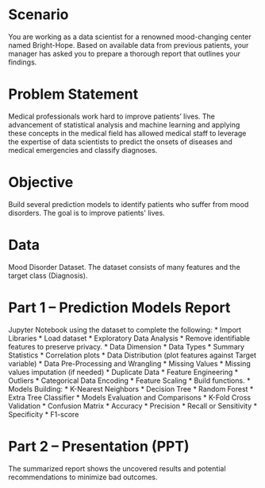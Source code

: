 # Scenario
You are working as a data scientist for a renowned mood-changing center named Bright-Hope. Based on available data from previous patients, your manager has asked you to prepare a thorough report that outlines your findings.

# Problem Statement
Medical professionals work hard to improve patients’ lives. The advancement of statistical analysis and machine learning and applying these concepts in the medical field has allowed medical staff to leverage the expertise of data scientists to predict the onsets of diseases and medical emergencies and classify diagnoses.

# Objective 
Build several prediction models to identify patients who suffer from mood disorders. The goal is to improve patients' lives.

# Data
Mood Disorder Dataset. The dataset consists of many features and the target class (Diagnosis).

# Part 1 – Prediction Models Report

Jupyter Notebook using the dataset to complete the following:
    * Import Libraries
    * Load dataset
    * Exploratory Data Analysis
     * Remove identifiable features to preserve privacy.
     * Data Dimension
     * Data Types
     * Summary Statistics
     * Correlation plots
     * Data Distribution (plot features against Target variable)
    * Data Pre-Processing and Wrangling
     * Missing Values
     * Missing values imputation (if needed)
     * Duplicate Data
     * Feature Engineering
     * Outliers
     * Categorical Data Encoding
     * Feature Scaling
     * Build functions.
    * Models Building:
     * K-Nearest Neighbors
     * Decision Tree
     * Random Forest
     * Extra Tree Classifier
    * Models Evaluation and Comparisons
     * K-Fold Cross Validation
     * Confusion Matrix
     * Accuracy
     * Precision
     * Recall or Sensitivity
     * Specificity
     * F1-score

# Part 2 – Presentation (PPT)
The summarized report shows the uncovered results and potential recommendations to minimize bad outcomes.

